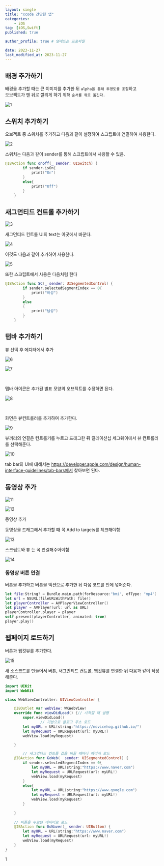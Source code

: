 ```yaml
---
layout: single
title: "xcode 간단한 앱"
categories: 
    - iOS
tag: [iOS,Swift]
published: true

author_profile: true # 옆에뜨는 프로파일

date: 2023-11-27
last_modified_at: 2023-11-27
---
```


## 배경 추가하기
배경을 추가할 때는 큰 이미지를 추가한 뒤 `alpha을 통해 투명도를 조절`하고 <br>
오브젝트가 맨 뒤로 깔리게 하기 위해 `순서를 위로 옮긴다.`

![1](https://github.com/novicehog/comments/assets/131991619/866e98cf-9452-4550-ad47-48a342fec578)

## 스위치 추가하기
오브젝트 중 스위치를 추가하고 다음과 같이 설정하여 스크립트에 연결하여 사용한다.

![2](https://github.com/novicehog/comments/assets/131991619/7920900d-13c9-4864-876b-64e8be3f114e)

스위치는 다음과 같이 sender를 통해 스크립트에서 사용할 수 있음.

```swift
@IBAction func onoff(_ sender: UISwitch) {
        if sender.isOn{
            print("On")
        }
        else{
            print("Off")
        }
    }
```

## 새그먼티드 컨트롤 추가하기

![3](https://github.com/novicehog/comments/assets/131991619/cf9f853a-1a51-4d5f-bb68-f4a937bc8d42)


새그먼티드 컨트롤 UI의 text는 이곳에서 바꾼다.

![4](https://github.com/novicehog/comments/assets/131991619/775d086b-6009-4155-a8e2-76acb399c381)


이것도 다음과 같이 추가하여 사용한다.

![5](https://github.com/novicehog/comments/assets/131991619/c9a7b309-4bba-44df-ab74-75f8bd61d7a8)


또한 스크립트에서 사용은 다음처럼 한다


```swift
@IBAction func SC(_ sender: UISegmentedControl) {
        if sender.selectedSegmentIndex == 0{
            print("여성")
        }
        else
        {
            print("남성")
        }
    }
```



## 탭바 추가하기

뷰 선택 후 에디터에서 추가

![6](https://github.com/novicehog/comments/assets/131991619/fcff54eb-946e-4bde-b414-484619ee3ebb)

![7](https://github.com/novicehog/comments/assets/131991619/8dfda9ba-6593-47f5-af0d-ab48424bc82e)

<br>

탭바 아이콘은 추가된 별표 모양의 오브젝트를 수정하면 된다.

![8](https://github.com/novicehog/comments/assets/131991619/15ab79ed-067c-4eba-ac0d-95d8d71cdc99)

<br>

화면은 뷰컨트롤러를 추가하여 추가한다.

![9](https://github.com/novicehog/comments/assets/131991619/775a81be-eebd-461e-b1a3-0e063c7885e9)



뷰끼리의 연결은 컨트롤키를 누르고 드래그한 뒤 릴레이션십 세그웨이에서 뷰 컨트롤러를 선택해준다.

![10](https://github.com/novicehog/comments/assets/13199161999c70b1d-703b-4b44-a96d-75a2c2b50ca7)


tab bar의 UI에 대해서는 https://developer.apple.com/design/human-interface-guidelines/tab-bars에서 찾아보면 된다.


## 동영상 추가
![11](https://github.com/novicehog/comments/assets/131991619/322d1ac7-2651-44b4-9e62-962e8cc76c7e)

![12](https://github.com/novicehog/comments/assets/131991619/b5264c9f-9c59-4346-80ed-7f7bbd06870f)

동영상 추가

동영상을 드래그해서 추가할 때 꼭 Add to targets를 체크해야함

![13](https://github.com/novicehog/comments/assets/131991619/4c3de89a-a590-4bb8-992e-0c10defb3b99)

스크립트와 뷰 는 꼭 연결해주어야함

![14](https://github.com/novicehog/comments/assets/131991619/8f33a1d1-d85b-4bc9-8378-ffaef69713bf)


### 동영상 버튼 연결

버튼을 추가하고 버튼을 액션으로 추가한 뒤 다음 코드를 안에 넣어준다.

```swift
let file:String? = Bundle.main.path(forResource:"bmi", ofType: "mp4")
let url = NSURL(fileURLWithPath: file!)
let playerController = AVPlayerViewController()
let player = AVPlayer(url: url as URL)
playerController.player = player
self.present(playerController, animated: true)
player.play()
```

## 웹페이지 로드하기
버튼과 웹킷뷰를 추가한다.

![15](https://github.com/novicehog/comments/assets/131991619/cee7f481-7edc-4c9e-8b87-b786d470c543)

새 소스코드를 만들어서 버튼, 새그먼티드 컨트롤, 웹킷뷰를 연결한 뒤 다음과 같이 작성해준다.

```swift
import UIKit
import WebKit

class WebViewController: UIViewController {

    @IBOutlet var webView: WKWebView!
    override func viewDidLoad() {// 시작할 때 실행
        super.viewDidLoad()
				// 기본으로 블로그 주소 로드
        let myURL = URL(string:"https://novicehog.github.io/")
        let myRequest = URLRequest(url: myURL!)
        webView.load(myRequest)

    }

		// 새그먼티드 컨트롤 값을 바꿀 때마다 페이지 로드
    @IBAction func GoWeb(_ sender: UISegmentedControl) {
        if sender.selectedSegmentIndex == 0{
            let myURL = URL(string:"https://www.naver.com")
            let myRequest = URLRequest(url: myURL!)
            webView.load(myRequest)
        }
        else{
            let myURL = URL(string:"https://www.google.com")
            let myRequest = URLRequest(url: myURL!)
            webView.load(myRequest)
        }
        
    }
    
    // 버튼을 누르면 네이버로 로드
    @IBAction func GoNaver(_ sender: UIButton) {
        let myURL = URL(string:"https://www.naver.com")
        let myRequest = URLRequest(url: myURL!)
        webView.load(myRequest)
    }
}
```

1